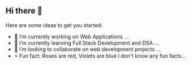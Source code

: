 ## Hi there 👋



Here are some ideas to get you started:

- 🔭 I’m currently working on Web Applications ...
- 🌱 I’m currently learning Full Stack Development and DSA ...
- 👯 I’m looking to collaborate on web development projects ...
- ⚡ Fun fact: Roses are red, Violets are blue I don't know any fun facts...

